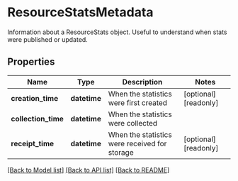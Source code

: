 # ResourceStatsMetadata

Information about a ResourceStats  object. Useful to understand when stats were published or updated. 
## Properties
Name | Type | Description | Notes
------------ | ------------- | ------------- | -------------
**creation_time** | **datetime** | When the statistics were first created | [optional] [readonly] 
**collection_time** | **datetime** | When the statistics were collected | 
**receipt_time** | **datetime** | When the statistics were received for storage | [optional] [readonly] 

[[Back to Model list]](../README.md#documentation-for-models) [[Back to API list]](../README.md#documentation-for-api-endpoints) [[Back to README]](../README.md)


